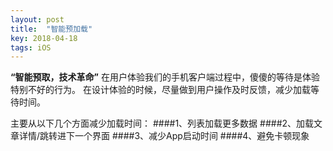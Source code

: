 ```yaml
---
layout: post
title:  "智能预加载"
key: 2018-04-18
tags: iOS
---
```


**“智能预取，技术革命”**
在用户体验我们的手机客户端过程中，傻傻的等待是体验特别不好的行为。
在设计体验的时候，尽量做到用户操作及时反馈，减少加载等待时间。

主要从以下几个方面减少加载时间：
####1、列表加载更多数据
####2、加载文章详情/跳转进下一个界面
####3、减少App启动时间
####4、避免卡顿现象
